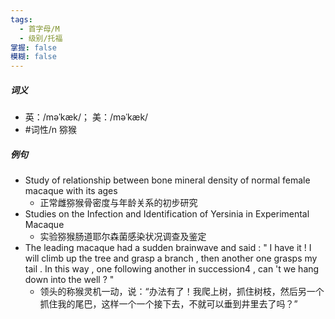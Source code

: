 ```yaml
---
tags:
  - 首字母/M
  - 级别/托福
掌握: false
模糊: false
---
```

##### 词义
- 英：/məˈkæk/； 美：/məˈkæk/
- #词性/n  猕猴
##### 例句
- Study of relationship between bone mineral density of normal female macaque with its ages
	- 正常雌猕猴骨密度与年龄关系的初步研究
- Studies on the Infection and Identification of Yersinia in Experimental Macaque
	- 实验猕猴肠道耶尔森菌感染状况调查及鉴定
- The leading macaque had a sudden brainwave and said : " I have it ! I will climb up the tree and grasp a branch , then another one grasps my tail . In this way , one following another in succession4 , can 't we hang down into the well ? "
	- 领头的称猴灵机一动，说：“办法有了！我爬上树，抓住树枝，然后另一个抓住我的尾巴，这样一个一个接下去，不就可以垂到井里去了吗？”

